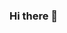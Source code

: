 ### Hi there 👋

<!--
**gundunaveen/gundunaveen** is a ✨ _special_ ✨ repository because its `README.md` (this file) appears on your GitHub profile.

Here are some ideas to get you started:

- 🔭 I’m currently working on GitHub Assignments
- 🌱 I’m currently learning GitHub
- 📫 How to reach me: S546960@nwmissouri.edu
-->
